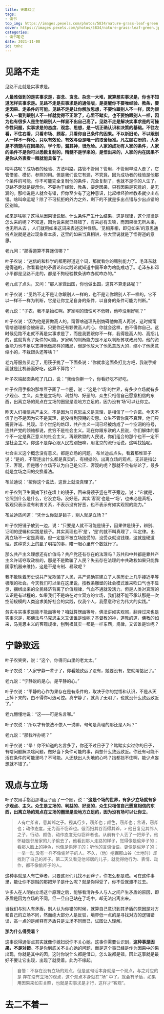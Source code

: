 ```yaml
---
title: 天幕红尘
tags: 
- 读书
top_img: https://images.pexels.com/photos/5834/nature-grass-leaf-green.jpg?auto=compress&cs=tinysrgb&dpr=3&h=200&w=300
cover: https://images.pexels.com/photos/5834/nature-grass-leaf-green.jpg?auto=compress&cs=tinysrgb&dpr=3&h=100&w=200
categories:
- 读书笔记
date: 2021-11-08
id: tmhc
---
```


# 见路不走

见路不走就是实事求是。

**人最难做到的是实事求是，妄念、贪念、杂念一大堆，就算想实事求是，你也不知道怎样实事求是。见路不走是实事求是的通俗版，是提醒你不要唯经验、教条，要走因果、走条件的可能。见路不走是让你解放思想，不要怕跟别人不一样，因为很多人一看到跟别人不一样就觉得不正常了，心里不踏实。也不要怕跟别人一样，因为也有很多人是生怕跟别人一样显不出自己高了。见路不走是解决实事求是的可操作性问题，实事求是的态度、观念、思想，是一切正确认识和决策的基础。不往左看，不往右看，只看市场、顾客，只看你自己条件的因果。不以新旧论，不以跟别人一样不一样论，只以有效论，有效与否是唯一的取舍标准。凡左顾右盼的，大多是不清楚内在因果的，学个形，漏其神，很危险。人家的成功有人家的条件，人家的条件不是你可以悉数复制的，精髓不是学来的，是悟出来的，人家的内在因果不是你从外表看一眼就能具备了。**

啥叫路呢？成功者的经验、方法叫路。路管不管用？管用，不管用早没人走了，它管借鉴、模仿、参照的用。但是我们说它有漏，不究竟，因为成功者的经验是他那个条件的可能，你不可能完全复制他的条件，完全复制了，也就不是你的人生了。见路不走就是提示你，不要拘于经验、教条，要走因果，只有因果是究竟的，是无漏的。那咱说是人就会有错，但你至少有了这种意识，比起唯经验唯教条就少出点错。啥叫命运呢？除了不可抗拒的外力之外，剩下的不就是多出点错与少出点错的区别嘛。

如来是啥呢？这得从因果律说起。什么条件产生什么结果，这是规律，这个规律是怎么来的呢？不知道，因为说来就已经错了，有来必有去嘛，而因果律无所从来，也无所从去
，人们就用如来这词来表述这种性质。‘见相非相，即见如来’的意思通俗点说就是透过现象看本质，这里的如来当真相讲，往大里说就是了悟得道的意思。

老九问：“那得道算不算迷信哪？”

叶子农说：“迷信的和科学的都用得道这个词，那就看你的甄别能力了。毛泽东就是得道的，你看看他的矛盾论和实践论就知道中国革命为啥能成功了。毛泽东和邓小平都是见路不走的，都是不拘经验教条该咋办就咋办的。”

老九点了点头，又问：“那人家做出国，你也做出国，这算不算走路呢？” 

叶子农说：“见路不走不是让你跟别人一样的，也不是让你跟别人不一样的，它不以一样不一样为判断，它是让你立足自身的条件，以自身的条件可能为判断。”

老九说：“子农，我不是抬杠啊。罗家明的悟性可不低呀，他咋没用好呢？”

叶子农说：“因为他是要做高人的，甭管啥道理先别妨碍他做高人再说，这时候甭管啥道理都会被歧读，只要你还有颗做高人的心，你就会这样，由不得你自己。这时候见路不走就不再是实事求是了，而是我要跟你不一样，我得是高人的、高招儿的，这就背离了条件的可能。罗家明的判断能力是不足以判断苏联政局的，他的资金能力也不足以支持他做那样的赌局，但是他放大了他愿意放大的，缩小了他愿意缩小的，不栽跟头还等啥？”

老九等服务员走了，用筷子挑了一下面条说：“你就拿这面条打比方吧，我说手擀面就是比机器面好吃，这算不算路？”

叶子农端起面条吃了几口，说：“我给你擀一个，你看好吃不好吃。


叶子农用手指沿那堆豆子画了一个圈，说：“这是个‘场’的世界，有多少立场就有多少观点、主义。众生是立场的、利益的、好恶的，众生只相信自己愿意相信的东酉，出离立场的观点在立场的圈里是没地方立足的，因为没有‘场’可以让你立。

昨天人们相信共产主义，不是因为马克思主义是真理，是相信了一个许诺。今天不信了也不是因为它不是真理，是没得到预期的实惠。众生不管你真不真理，他们只需要许诺、兑现。半个世纪的烙印，共产主义一词已经被烙成了一个空洞的符号，连共产党的领袖都说，贫穷不是社会主义。现在你跟东欧的人民说，你们解体的那个不一定是真正意义的社会主义，再跟欧盟的人民说，你们组合的那个也不一定不是社会主义。你这不是存心跟人民找别扭嘛，用北京的流行话说，这叫找抽呢。

社会主义这个概念没有意义。都是立场的问题。 布兰迪点点头，看着那堆豆子说：“是的，不管连出什么都是真实的、有根据的。出离立场的观点，无非是指公正、客观，但是哪个立场不认为自己是公正、客观的呢？那就不会有结论了，最多就是立场之间的交换看法。

布兰迪说：“按你这个说法，这世上就没真理了。” 

叶子农到卫生间摘下挂在墙上的镜子，回来将镜子竖在豆子旁边，说：“它就是，它照到什么是什么，它没立场，没好恶。其实‘客观’也是一‘场’，也未必是真相，客观只表示没有利害关系，不表示没有好恶，也不表示有如实观照的能力。” 

布兰迪质问道：“凭什么你就是镜子，别人就是立场？” 

叶子农把镜子放到一边，说：“只要是人就不可能是镜子，因果律是镜子，辨别、证明的逻辑和实践是镜子。其实真理也不‘是’，‘是’的就不叫真理了，叫定律。出离立场不一定是真理，但一定是不被立场接受的，没受众就没钱赚，这就是硬道理。这种秃头上的虱子明摆的事，瞄一眼心里有个数就行了。

那么共产主义理想还有价值吗？共产党还有存在的法理吗？苏共和中共都是靠共产主义许诺夺取政权的，那是不是欺骗了人民？失去存在法理的中共政权如果只能靠国家机器来维持，这是不是专制、暴政呢？

我不敢昧着历史说共产党欺骗了人民，共产党确实建立了人类历史上几乎接近平等极限的社会。今天我们可以坐在这里说，按教条雕塑的社会模式谁来吹口气也不显灵，捆绑出来的全民经济背离了价值规律，气血不通就没活力。但是人类对真理的认识是有过程的，如果我们不是站在对立双方的立场，我们就不能不承认那是一次空前规模的人类追求美好社会的实践，仅我个人，我愿意称它为伟大的实践。” 

务实与实事求是能不能画等号？咱就算愣画等号，佛法讲如实观照，翻译过来也是实事求是，那佛法与马克思主义又该谁是谁呢？基督教的神，道教的道，佛教的如来，马克思主义的客观规律，刨到根其实一都是一样东西，规律，又该谁是谁呢？

# 宁静致远

叶子农笑笑，说：“这个，你得问山里的老太太。” 

叶子农说：“人家宁静一辈子了，你看她致远了没有，她要没有，您就甭惦记了。” 

老九说：“宁静说的是心，是平静的心。”

叶子农说：“平静的心作为果存在是有条件的，取决于你的觉悟和认识，不是从天上掉下来的，由不得你可选可控。真宁静了，就真了无明了，也就没什么致远致近了。” 

老九懵懂地说：“这——可是名言哪。” 

叶子农说：“所以才有依法不依人一说嘛，句句是真理的那还是人吗？” 

老九说：“那我咋办呢？” 

叶子农说：“晕！你不知道的名言多了，你还不过日子了？踏踏实实过你的日子，有啥问题解决啥问题，做好当下条件可能的事，甭想什么致远致近。你还有可能不活在条件的可能里吗？不可能。人还缺出人头地的心吗？挡都挡不住啊，能少点妄想就不错了。” 


# 观点与立场

叶子农用手指沿那堆豆子画了一个圈，说：“**这是个场的世界，有多少立场就有多少观点、主义。众生是立场的、利益的、好恶的，众生只相信自己愿意相信的东西，出离立场的观点在立场的圈里是没地方立足的，因为没有场可以让你立**。

> 人有亡斧者，意其邻之子。视其行步，窃斧也；颜色，窃斧也；言语，窃斧也；动作态度，无为而不窃斧也。俄而抇其谷而得其斧，> 他日复见其邻人之子，行动、颜色、动作态度无似窃斧者也。从前有个人丢了一把斧子，他怀疑是邻居家的儿子偷去了，他看到那人走路的样子，觉得像是偷斧子的；看那人脸上的神色，也像是偷斧子的；听他的言谈话语，更像是偷斧子的；一举一动,没有一样不像偷斧子的人。不久，（他）挖掘那山谷（土地时）却找到了自己的斧子。第二天又看见他邻居的儿子，就觉得他行为、表情、动作，都不像偷斧子的人。

这种事就是人有亡斧者，只要这哥们儿找不到斧子，你怎么都是贼。可在这件事里，能让你不是贼的那把斧子是什么呢？就是你得受了，你不受就渡不过去。

许多人在人明白立场这个原理之后，能够看清许多人与人之间产生矛盾的原因，即矛盾是因为立场的不同，但一旦自己站在了场中，却无法出离出来。

当我们与别人有矛盾，别人认为你错的时候，就算自己意识到其矛盾的原因是对方和自己的立场不同，然而绝大部分人是反驳，境界低一点的是寻找对方的逻辑错误，高一点的是阐释有矛盾只是立场不同而已，试图让人理解。

**那为什么得受着？** 

这事说得通俗点其实就像你媳妇说你不关心她。这事你需要认识到，**这种事是因果，不是对错**。不是你到底关不关心她的问题，而是这个事已经是作为因果中的果出现，你就是其中的因，这时你说什么都是借口，怎么说都是错。因此这事就是最好不要让它出现，出现了就受着。此为不缘起。

> 自悟：不存在没有立场的观点，但是这句话本身就是一个观点，与之对应的是 存在没有立场的观点，这个观点本身就在“场” 中了。就会有矛盾，如果用因果来如实关照，也就是实事求是才行，这样才“客观”。

# 去二不着一

